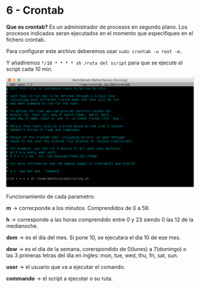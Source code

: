 # 6 - Crontab

**Que es crontab?** Es un administrador de procesos en segundo plano. Los procesos indicados seran ejecutados en el momento que especifiques en el fichero crontab.

Para configurar este archivo deberemos usar `sudo crontab -u root -e`.

Y añadiremos `*/10 * * * * sh /ruta del script` para que se ejecute el script cada 10 min.

![ ](./Screen_Shot_2023-10-10_at_8.13.21_PM.png)

Funcionamiento de cada parametro:

**m** → correcponde a los minutos. Comprendidos de 0 a 59.

**h** → corresponde a las horas comprendido entre 0 y 23 siendo 0 las 12 de la medianoche.

**dom** → es el dia del mes. Si pone 10, se ejecutara el dia 10 de ese mes.

**dow** → es el dia de la semana, corerspondido de 0(lunes) a 7(domingo) o las 3 primeras letras del dia en ingles: mon, tue, wed, thu, fri, sat, sun.

**user** → el usuario que va a ejecutar el comando.

**commando** → el script a ejecutar o su ruta.